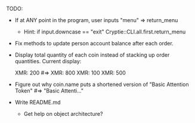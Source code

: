 TODO:

- If at ANY point in the program, user inputs "menu" => return_menu
  - Hint:
      if input.downcase == "exit"
        Cryptie::CLI.all.first.return_menu
        
- Fix methods to update person account balance after each order.
- Display total quantity of each coin instead of stacking up order quantities.
    Current
    display:

    XMR: 200    #=>   XMR: 800
    XMR: 100
    XMR: 500

- Figure out why coin.name puts a shortened version of "Basic Attention Token"
  #=> "Basic Attenti..."

- Write README.md

  - Get help on object architecture?
